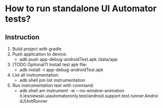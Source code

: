 # How to run standalone UI Automator tests?

## Instruction

1. Build project with gradle
1. Push application to device:
    - adb push app-debug-androidTest.apk /data/app
1. (TODO Optional?) Install test apk file:
    - adb install -r app-debug-androidTest.apk
1. List all instrumentation:
    - adb shell pm list instrumentation
1. Run instrumentation test with command:
    - adb shell am instrument -w --no-window-animation it.lesniewski.uiautomatoronly.test/android.support.test.runner.AndroidJUnitRunner